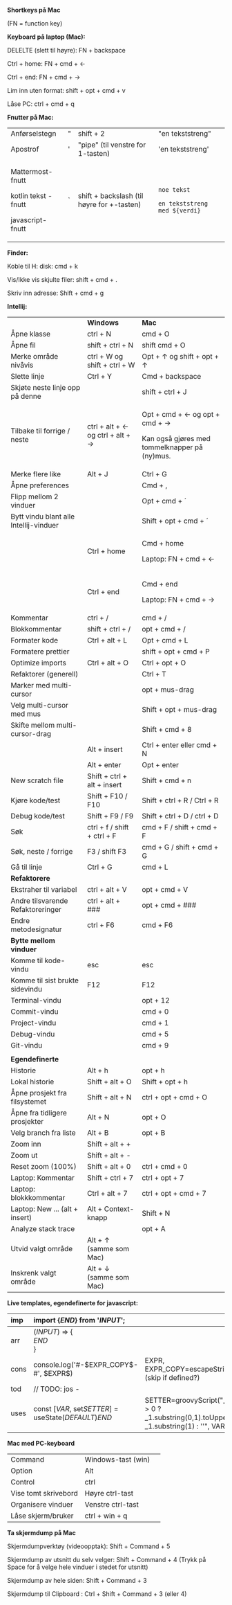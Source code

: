 ﻿**Shortkeys på Mac**

(FN = function key)

**Keyboard på laptop (Mac):**

DELELTE (slett til høyre): FN + backspace

Ctrl + home: FN + cmd + &larr;

Ctrl + end: FN + cmd + &rarr;

Lim inn uten format: shift + opt + cmd + v

Låse PC: ctrl + cmd + q

**Fnutter på Mac:**

|||||
| :- | :- | :- | :- |
|Anførselstegn|"|shift + 2|"en tekststreng"|
|Apostrof|\'|"pipe" (til venstre for 1-tasten)|'en tekststreng'|
|<p>Mattermost-fnutt</p><p>kotlin tekst -fnutt</p><p>javascript-fnutt</p>|`|shift + backslash (til høyre for +-tasten)|<p>```noe tekst```</p><p></p><p>`en tekststreng med ${verdi}`</p>|

**Finder:**

Koble til H: disk: cmd + k

Vis/Ikke vis skjulte filer: shift + cmd + .

Skriv inn adresse: Shift + cmd + g

**Intellij:**

|                                        |                                            |                                                                                                     |
|:---------------------------------------|:-------------------------------------------|:----------------------------------------------------------------------------------------------------|
|                                        | **Windows**                                | **Mac**                                                                                             |
| Åpne klasse                            | ctrl + N                                   | cmd + O                                                                                             |
| Åpne fil                               | shift + ctrl + N                           | shift cmd + O                                                                                       |
| Merke område nivåvis                   | ctrl + W og shift + ctrl + W               | Opt + &uarr; og shift + opt + &uarr;                                                                |
| Slette linje                           | Ctrl + Y                                   | Cmd + backspace                                                                                     |
| Skjøte neste linje opp på denne        |                                            | shift + ctrl + J                                                                                    |
| Tilbake til forrige / neste            | ctrl + alt + &larr; og ctrl + alt + &rarr; | <p>Opt + cmd + &larr; og opt + cmd + &rarr;</p><p>Kan også gjøres med tommelknapper på (ny)mus.</p> |
| Merke flere like                       | Alt + J                                    | Ctrl + G                                                                                            |
| Åpne preferences                       |                                            | Cmd + ,                                                                                             |
| Flipp mellom 2 vinduer                 |                                            | Opt + cmd + ´                                                                                       |
| Bytt vindu blant alle Intellij-vinduer |                                            | Shift + opt + cmd + ´                                                                               |
|                                        | Ctrl + home                                | <p>Cmd + home</p><p>Laptop: FN + cmd + &larr;</p>                                                   |
|                                        | Ctrl + end                                 | <p>Cmd + end</p><p>Laptop: FN + cmd + &rarr;</p>                                                    |
| Kommentar                              | ctrl + /                                   | cmd + /                                                                                             |
| Blokkommentar                          | shift + ctrl + /                           | opt + cmd + /                                                                                       |
| Formater kode                          | Ctrl + alt + L                             | Opt + cmd + L                                                                                       |
| Formatere prettier                     |                                            | shift + opt + cmd + P                                                                               |
| Optimize imports                       | Ctrl + alt + O                             | Ctrl + opt + O                                                                                      |
| Refaktorer (generell)                  |                                            | Ctrl + T                                                                                            |
| Marker med multi-cursor                |                                            | opt + mus-drag                                                                                      |
| Velg multi-cursor med mus              |                                            | Shift + opt + mus-drag                                                                              |
| Skifte mellom multi-cursor-drag        |                                            | Shift + cmd + 8                                                                                     |
|                                        | Alt + insert                               | Ctrl + enter eller cmd + N                                                                          |
|                                        | Alt + enter                                | Opt + enter                                                                                         |
| New scratch file                       | Shift + ctrl + alt + insert                | Shift + cmd + n                                                                                     |
| Kjøre kode/test                        | Shift + F10 / F10                          | Shift + ctrl + R / Ctrl + R                                                                         |
| Debug kode/test                        | Shift + F9 / F9                            | Shift + ctrl + D / ctrl + D                                                                         |
| Søk                                    | ctrl + f / shift + ctrl + F                | cmd + F / shift + cmd + F                                                                           |
| Søk, neste / forrige                   | F3 / shift F3                              | cmd + G / shift + cmd + G                                                                           |
| Gå til linje                           | Ctrl + G                                   | cmd + L                                                                                             |
| **Refaktorere**                        |                                            |                                                                                                     |
| Ekstraher til variabel                 | ctrl + alt + V                             | opt + cmd + V                                                                                       |
| Andre tilsvarende Refaktoreringer      | ctrl + alt + ###                           | opt + cmd + ###                                                                                     |
| Endre metodesignatur                   | ctrl + F6                                  | cmd + F6                                                                                            |
| **Bytte mellom vinduer**               |                                            |                                                                                                     |
| Komme til kode-vindu                   | esc                                        | esc                                                                                                 |
| Komme til sist brukte sidevindu        | F12                                        | F12                                                                                                 |
| Terminal-vindu                         |                                            | opt + 12                                                                                            |
| Commit-vindu                           |                                            | cmd + 0                                                                                             |
| Project-vindu                          |                                            | cmd + 1                                                                                             |
| Debug-vindu                            |                                            | cmd + 5                                                                                             |
| Git-vindu                              |                                            | cmd + 9                                                                                             |
|                                        |                                            |                                                                                                     |
| **Egendefinerte**                      |                                            |                                                                                                     |
| Historie                               | Alt + h                                    | opt + h                                                                                             |
| Lokal historie                         | Shift + alt + O                            | Shift + opt + h                                                                                     |
| Åpne prosjekt fra filsystemet          | Shift + alt + N                            | ctrl + opt + cmd + O                                                                                |
| Åpne fra tidligere prosjekter          | Alt + N                                    | opt + O                                                                                             |
| Velg branch fra liste                  | Alt + B                                    | opt + B                                                                                             |
| Zoom inn                               | Shift + alt + +                            |                                                                                                     |
| Zoom ut                                | Shift + alt + -                            |                                                                                                     |
| Reset zoom (100%)                      | Shift + alt + 0                            | ctrl + cmd + 0                                                                                      |
| Laptop: Kommentar                      | Shift + ctrl + 7                           | ctrl + opt + 7                                                                                      |
| Laptop: blokkkommentar                 | Ctrl + alt + 7                             | ctrl + opt + cmd + 7                                                                                |
| Laptop:    New ...      (alt + insert) | Alt + Context-knapp                        | Shift + N                                                                                           |
| Analyze stack trace                    |                                            | opt + A                                                                                             |
| Utvid valgt område                     | Alt + &uarr; (samme som Mac)               |                                                                                                     |
| Inskrenk valgt område                  | Alt + &darr; (samme som Mac)               |                                                                                                     |

**Live templates, egendefinerte for javascript:**

| imp  | import {$END$} from '$INPUT$';              |                                                       |
|:-----|:--------------------------------------------|:------------------------------------------------------|
| arr  | ($INPUT$) => {<br>$END$<br>}                |                                                       |
| cons | console.log('#-\$EXPR\_COPY\$-#', \$EXPR\$) | EXPR, EXPR_COPY=escapeString(EXPR) (skip if defined?) |
| tod  | // TODO: jos -                              |                                                       |
| uses | const [$VAR$, set$SETTER$] = useState($DEFAULT$)$END$ | SETTER=groovyScript("_1?.length() > 0 ? _1.substring(0,1).toUpperCase() + _1.substring(1) : ''", VAR) |


**Mac med PC-keyboard**

||||
| :- | :- | :- |
|Command|Windows-tast (win)||
|Option|Alt||
|Control|ctrl||
|Vise tomt skrivebord|Høyre ctrl-tast||
|Organisere vinduer|Venstre ctrl-tast||
|Låse skjerm/bruker|ctrl + win + q||

**Ta skjermdump på Mac**

Skjermdumpverktøy (videoopptak): Shift + Command + 5

Skjermdump av utsnitt du selv velger: Shift + Command + 4 
(Trykk på Space for å velge hele vinduer i stedet for utsnitt)

Skjermdump av hele siden: Shift + Command + 3

Skjermdump til Clipboard : Ctrl + Shift + Command + 3 (eller 4)
